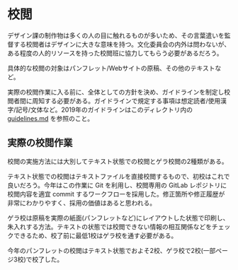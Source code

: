 # 校閲

デザイン課の制作物は多くの人の目に触れるものが多いため、その言葉遣いを監督する校閲者はデザインに大きな意味を持つ。文化委員会の内外は問わないが、ある程度の人的リソースを持った校閲班に協力してもらう必要があるだろう。

具体的な校閲の対象はパンフレット/Webサイトの原稿、その他のテキストなど。

実際の校閲作業に入る前に、全体としての方針を決め、ガイドラインを制定し校閲者間に周知する必要がある。ガイドラインで規定する事項は想定読者/使用漢字/記号/文体など。2019年のガイドラインはこのディレクトリ内の [guidelines.md](./guidelines.md) を参照のこと。

## 実際の校閲作業

校閲の実施方法には大別してテキスト状態での校閲とゲラ校閲の2種類がある。

テキスト状態での校閲はテキストファイルを直接校閲するもので、初校はこれで良いだろう。今年はこの作業に Git を利用し、校閲専用の GitLab レポジトリに校閲内容を適宜 commit するワークフローを採用した。修正箇所や修正履歴が非常にわかりやすく、採用の価値はあると思われる。

ゲラ校は原稿を実際の紙面(パンフレットなど)にレイアウトした状態で印刷し、朱入れする方法。テキストの状態では校閲できない情報の相互関係などをチェックできるため、校了前に最低1校はゲラ校を通す必要がある。

今年のパンフレットの校閲はテキスト状態でおよそ2校、ゲラ校で2校(一部ページ3校)で校了した。